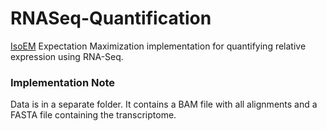 # RNASeq-Quantification

[IsoEM](https://almob.biomedcentral.com/articles/10.1186/1748-7188-6-9) Expectation Maximization implementation for quantifying relative expression using RNA-Seq.

### Implementation Note

Data is in a separate folder. It contains a BAM file with all alignments and a FASTA file containing the transcriptome.